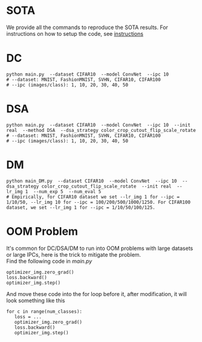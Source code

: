 # SOTA

We provide all the commands to reproduce the SOTA results. For instructions on how to setup the code, see [instructions](instructions.md)

# DC
```
python main.py  --dataset CIFAR10  --model ConvNet  --ipc 10
# --dataset: MNIST, FashionMNIST, SVHN, CIFAR10, CIFAR100
# --ipc (images/class): 1, 10, 20, 30, 40, 50
```
# DSA
```
python main.py  --dataset CIFAR10  --model ConvNet  --ipc 10  --init real  --method DSA  --dsa_strategy color_crop_cutout_flip_scale_rotate
# --dataset: MNIST, FashionMNIST, SVHN, CIFAR10, CIFAR100
# --ipc (images/class): 1, 10, 20, 30, 40, 50
```
# DM
```
python main_DM.py  --dataset CIFAR10  --model ConvNet  --ipc 10  --dsa_strategy color_crop_cutout_flip_scale_rotate  --init real  --lr_img 1  --num_exp 5  --num_eval 5 
# Empirically, for CIFAR10 dataset we set --lr_img 1 for --ipc = 1/10/50, --lr_img 10 for --ipc = 100/200/500/1000/1250. For CIFAR100 dataset, we set --lr_img 1 for --ipc = 1/10/50/100/125.
```

# OOM Problem
It's common for DC/DSA/DM to run into OOM problems with large datasets or large IPCs, here is the trick to mitigate the problem.  
Find the following code in <em>main.py</em>
```
optimizer_img.zero_grad()
loss.backward()
optimizer_img.step()
```
And move these code into the for loop before it, after modification, it will look something like this 
```
for c in range(num_classes):
   loss = ...
   optimizer_img.zero_grad()
   loss.backward()
   optimizer_img.step()
```
